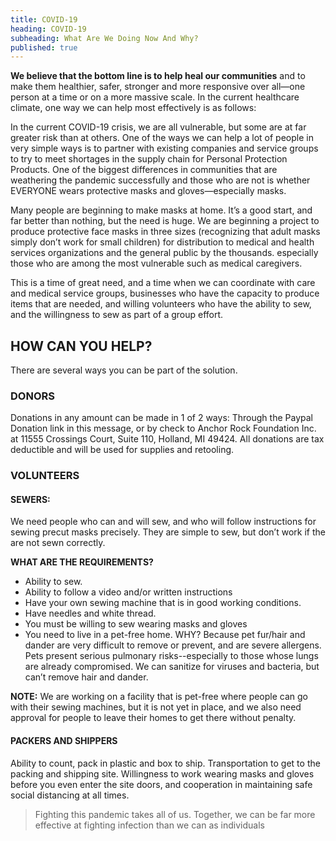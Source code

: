 ```yaml
---
title: COVID-19
heading: COVID-19
subheading: What Are We Doing Now And Why?
published: true
---
```

__We believe that the bottom line is to help heal our communities__ and to make them healthier, safer, stronger and more
responsive over all—one person at a time or on a more massive scale. In the current healthcare climate, one way we can
help most effectively is as follows:

In the current COVID-19 crisis, we are all vulnerable, but some are at far greater risk than at others. One of the ways
we can help a lot of people in very simple ways is to partner with existing companies and service groups to try to meet
shortages in the supply chain for Personal Protection Products. One of the biggest differences in communities that are
weathering the pandemic successfully and those who are not is whether EVERYONE wears protective masks and
gloves—especially masks.

Many people are beginning to make masks at home. It’s a good start, and far better than nothing, but the need is huge.
We are beginning a project to produce protective face masks in three sizes (recognizing that adult masks simply don’t
work for small children) for distribution to medical and health services organizations and the general public by the
thousands. especially those who are among the most vulnerable such as medical caregivers.

This is a time of great need, and a time when we can coordinate with care and medical service groups, businesses who
have the capacity to produce items that are needed, and willing volunteers who have the ability to sew, and the
willingness to sew as part of a group effort.

## HOW CAN YOU HELP?
There are several ways you can be part of the solution.

### DONORS
Donations in any amount can be made in 1 of 2 ways: Through the Paypal Donation link in this message, or by check to
Anchor Rock Foundation Inc. at 11555 Crossings Court, Suite 110, Holland, MI 49424. All donations are tax deductible and
will be used for supplies and retooling.

### VOLUNTEERS
#### SEWERS:
We need people who can and will sew, and who will follow instructions for sewing precut masks precisely. They
are simple to sew, but don’t work if the are not sewn correctly.

__WHAT ARE THE REQUIREMENTS?__
* Ability to sew.
* Ability to follow a video and/or written instructions
* Have your own sewing machine that is in good working conditions.
* Have needles and white thread.
* You must be willing to sew wearing masks and gloves
* You need to live in a pet-free home. WHY? Because pet fur/hair and dander are very difficult to remove or prevent, and
are severe allergens. Pets present serious pulmonary risks--especially to those whose lungs are already compromised. We
can sanitize for viruses and bacteria, but can’t remove hair and dander.

__NOTE:__ We are working on a facility that is pet-free where people can go with their sewing machines, but it is not yet in
place, and we also need approval for people to leave their homes to get there without penalty.

#### PACKERS AND SHIPPERS
Ability to count, pack in plastic and box to ship.
Transportation to get to the packing and shipping site.
Willingness to work wearing masks and gloves before you even enter the site doors, and cooperation in maintaining safe
social distancing at all times.

> Fighting this pandemic takes all of us. Together, we can be far more effective at fighting infection than we can as
individuals
